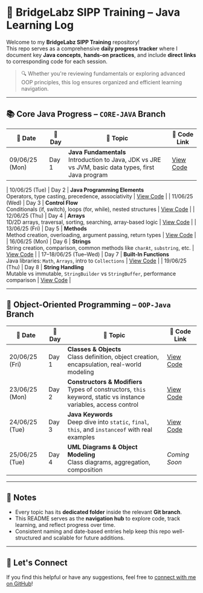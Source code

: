 # 🚀 BridgeLabz SIPP Training – Java Learning Log

Welcome to my **BridgeLabz SIPP Training** repository!  
This repo serves as a comprehensive **daily progress tracker** where I document key **Java concepts**, **hands-on practices**, and include **direct links** to corresponding code for each session.

> 🔍 Whether you're reviewing fundamentals or exploring advanced OOP principles, this log ensures organized and efficient learning navigation.

---

## 📚 Core Java Progress – `CORE-JAVA` Branch

| 📅 Date       | 📌 Day | 📘 Topic                             | 🔗 Code Link |
|--------------|--------|--------------------------------------|--------------|
| 09/06/25 (Mon) | Day 1 | **Java Fundamentals**<br>Introduction to Java, JDK vs JRE vs JVM, basic data types, first Java program | [View Code](https://github.com/Avdheshupadhyay/BridgeLabz-SIPP-Training/tree/Core-Java/Java-Fundamentals) |

| 10/06/25 (Tue) | Day 2 | **Java Programming Elements**<br>Operators, type casting, precedence, associativity | [View Code](https://github.com/Avdheshupadhyay/BridgeLabz-SIPP-Training/tree/Core-Java/Programming-Element) |
| 11/06/25 (Wed) | Day 3 | **Control Flow**<br>Conditionals (if, switch), loops (for, while), nested structures | [View Code](https://github.com/Avdheshupadhyay/BridgeLabz-SIPP-Training/tree/Core-Java/Control-Flow) |
| 12/06/25 (Thu) | Day 4 | **Arrays**<br>1D/2D arrays, traversal, sorting, searching, array-based logic | [View Code](https://github.com/Avdheshupadhyay/BridgeLabz-SIPP-Training/tree/Core-Java/Arrays) |
| 13/06/25 (Fri) | Day 5 | **Methods**<br>Method creation, overloading, argument passing, return types | [View Code](https://github.com/Avdheshupadhyay/BridgeLabz-SIPP-Training/tree/Core-Java/Java-Methods) |
| 16/06/25 (Mon) | Day 6 | **Strings**<br>String creation, comparison, common methods like `charAt`, `substring`, etc. | [View Code](https://github.com/Avdheshupadhyay/BridgeLabz-SIPP-Training/tree/Core-Java/String) |
| 17–18/06/25 (Tue–Wed) | Day 7 | **Built-In Functions**<br>Java libraries: `Math`, `Arrays`, intro to `Collections` | [View Code](https://github.com/Avdheshupadhyay/BridgeLabz-SIPP-Training/tree/Core-Java/BuiltIn-Methods) |
| 19/06/25 (Thu) | Day 8 | **String Handling**<br>Mutable vs immutable, `StringBuilder` vs `StringBuffer`, performance comparison | [View Code](https://github.com/Avdheshupadhyay/BridgeLabz-SIPP-Training/tree/Core-Java/String) |

---

## 🧱 Object-Oriented Programming – `OOP-Java` Branch

| 📅 Date       | 📌 Day | 📘 Topic                             | 🔗 Code Link |
|--------------|--------|--------------------------------------|--------------|
| 20/06/25 (Fri) | Day 1 | **Classes & Objects**<br>Class definition, object creation, encapsulation, real-world modeling | [View Code](https://github.com/Avdheshupadhyay/BridgeLabz-SIPP-Training/tree/OOP-Java/Classes%26Object) |
| 23/06/25 (Mon) | Day 2 | **Constructors & Modifiers**<br>Types of constructors, `this` keyword, static vs instance variables, access control | [View Code](https://github.com/Avdheshupadhyay/BridgeLabz-SIPP-Training/tree/OOP-Java/Constructor) |
| 24/06/25 (Tue) | Day 3 | **Java Keywords**<br>Deep dive into `static`, `final`, `this`, and `instanceof` with real examples | [View Code](https://github.com/Avdheshupadhyay/BridgeLabz-SIPP-Training/tree/OOP-Java/Java-Keywords) |
| 25/06/25 (Tue) | Day 4 | **UML Diagrams & Object Modeling**<br>Class diagrams, aggregation, composition | *Coming Soon* |

---

## 🧾 Notes

- Every topic has its **dedicated folder** inside the relevant **Git branch**.
- This README serves as the **navigation hub** to explore code, track learning, and reflect progress over time.
- Consistent naming and date-based entries help keep this repo well-structured and scalable for future additions.

---

## 🙌 Let's Connect
If you find this helpful or have any suggestions, feel free to [connect with me on GitHub](https://github.com/Avdheshupadhyay)!

